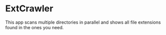 # ExtCrawler
This app scans multiple directories in parallel and shows all file extensions found in the ones you need.
